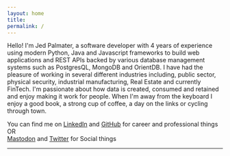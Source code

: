 ```yaml
---
layout: home
title: 
permalink: /
---
```


Hello! I'm Jed Palmater, a software developer with 4 years of experience using modern Python, Java and Javascript frameworks to build web applications and REST APIs backed by various database management systems such as PostgresQL, MongoDB and OrientDB. I have had the pleasure of working in several different industries including, public sector, physical security, industrial manufacturing, Real Estate and currently FinTech. I'm passionate about how data is created, consumed and retained and enjoy making it work for people. When I'm away from the keyboard I enjoy a good book, a strong cup of coffee, a day on the links or cycling through town.

You can find me on [LinkedIn](https://www.linkedin.com/in/jed-palmater) and [GitHub](https://www.github.com/TheJedinator) for career and professional things  
            OR  
[Mastodon](https://mstdn.ca/@beaver_claw) and [Twitter](https://www.twitter.com/beaver_claw) for Social things

--- 

